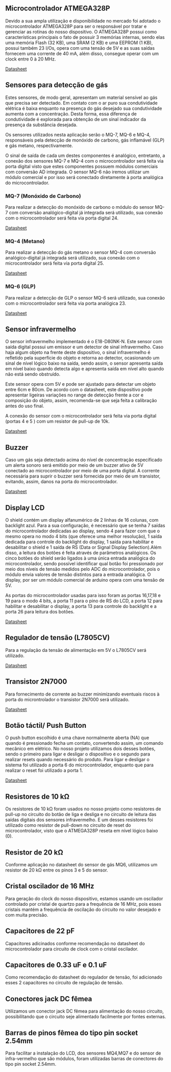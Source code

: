 ## Microcontrolador ATMEGA328P
Devido a sua ampla utilização e disponibilidade no mercado foi adotado o microcontrolador ATMEGA328P para ser o responsável por tratar e gerenciar as rotinas do nosso dispositivo. O ATMEGA328P possui como características principais o fato de possuir 3 memórias internas, sendo elas uma memória Flash (32 KB), uma SRAM (2 KB) e uma EEPROM (1 KB), possui também 23 I/Os, opera com uma tensão de 5V e as suas saídas fornecem uma corrente de 40 mA, além disso, consegue operar com um clock entre 0 à 20 MHz.

[Datasheet](https://br.mouser.com/datasheet/2/268/ATmega48A_PA_88A_PA_168A_PA_328_P_DS_DS40002061B-3050139.pdf)

## Sensores para detecção de gás

Estes sensores, de modo geral, apresentam um material sensível ao gás que precisa ser detectado. Em contato com o ar puro sua condutividade elétrica é baixa enquanto na presença do gás desejado sua condutividade aumenta com a concentração. Desta forma, essa diferença de condutividade é explorada para obtenção de um sinal indicador da presença da substância desejada. 

Os sensores utilizados nesta aplicação serão o MQ-7, MQ-6 e MQ-4, responsáveis pela detecção de monóxido de carbono, gás inflamável (GLP) e gás metano, respectivamente. 

O sinal de saída de cada um destes componentes é analógico, entretanto, a conexão dos sensores MQ-7 e MQ-4 com o microcontrolador será feita via porta digital visto que estes componentes possuem módulos comerciais com conversão AD integrada. O sensor MQ-6 não iremos utilizar um módulo comercial e por isso será conectado diretamente à porta analógica do microcontrolador. 

### MQ-7 (Monóxido de Carbono)

Para realizar a detecção do monóxido de carbono o módulo do sensor MQ-7 com conversão analógico-digital já integrada será utilizado, sua conexão com o microcontrolador será feita via porta digital 24.

[Datasheet](https://www.filipeflop.com/img/files/download/Datasheet_Sensor_Gas_MQ7.pdf)

### MQ-4 (Metano)

Para realizar a detecção do gás metano o sensor MQ-4 com conversão analógico-digital já integrada será utilizado, sua conexão com o microcontrolador será feita via porta digital 25.

[Datasheet](https://www.filipeflop.com/img/files/download/Datasheet_Sensor_Gas_MQ4.pdf)

### MQ-6 (GLP)

Para realizar a detecção de GLP o sensor MQ-6 será utilizado, sua conexão com o microcontrolador será feita via porta analógica 23.

[Datasheet](https://www.sparkfun.com/datasheets/Sensors/Biometric/MQ-6.pdf)


## Sensor infravermelho

O sensor infravermelho implementado é o E18-D80NK-N. Este sensor com saída digital possui um emissor e um detector de sinal infravermelho. Caso haja algum objeto na frente deste dispositivo, o sinal infravermelho é refletido pela superfície do objeto e retorna ao detector, ocasionando um sinal de nível lógico baixo na saída, sendo assim, o sensor apresenta saída em nível baixo quando detecta algo e apresenta saída em nível alto quando não está sendo obstruído.

Este sensor opera com 5V e pode ser ajustado para detectar um objeto entre 6cm e 80cm. De acordo com o datasheet, este dispositivo pode apresentar ligeiras variações no range de detecção frente a cor e composição do objeto, assim, recomenda-se que seja feita a calibração antes do uso final.  

A conexão do sensor com o microcontrolador será feita via porta digital (portas 4 e 5 ) com um resistor de pull-up de 10k.

[Datasheet](https://datasheetspdf.com/pdf-file/1311838/ETT/E18-D80NK-N/1)

## Buzzer

Caso um gás seja detectado acima do nível de concentração especificado um alerta sonoro será emitido por meio de um buzzer ativo de 5V conectado ao microcontrolador por meio de uma porta digital. A corrente necessária para suprir o buzzer será fornecida por meio de um transistor, evitando, assim, danos na porta do microcontrolador.

[Datasheet](https://www.farnell.com/datasheets/2171929.pdf)

## Display LCD

O shield contém um display alfanumérico de 2 linhas de 16 colunas, com backlight azul. Para a sua configuração, é necessário que se tenha 7 saídas do microcontrolador dedicadas ao display, sendo 4 para fazer com que o mesmo opera no modo 4 bits (que oferece uma melhor resolução), 1 saída dedicada para controle do backlight do display, 1 saída para habilitar e desabilitar o shield e 1 saída de RS (Data or Signal Display Selection).Além disso, a leitura dos botões é feita através de parâmetros analógicos. Os cinco botões do shield serão ligados à uma única entrada analógica do microcontrolador, sendo possível identificar qual botão foi pressionado por meio dos níveis de tensão medidos pelo ADC do microcontrolador, pois o módulo envia valores de tensão distintos para a entrada analógica. O display, por ser um módulo comercial de arduino opera com uma tensão de 5V.

As portas do microcontrolador usadas para isso foram as portas 16,17,18 e 19 para o modo 4 bits, a porta 11 para o pino de RS do LCD, a porta 12 para habilitar e desabilitar o display, a porta 13 para controle do backlight e a porta 26 para leitura dos botões. 

[Datasheet](https://datasheetspdf.com/pdf-file/746588/D-Robotics/DFR0009/1)

## Regulador de tensão (L7805CV)

Para a regulação da tensão de alimentação em 5V o L7805CV será utilizado.

[Datasheet](https://br.mouser.com/datasheet/2/389/cd00000444-1795274.pdf)


## Transistor 2N7000

Para fornecimento de corrente ao buzzer minimizando eventuais riscos à porta do microntrolador o transistor 2N7000 será utilizado. 

[Datasheet](https://br.mouser.com/datasheet/2/308/NDS7002A_D-1522662.pdf)


## Botão táctil/ Push Button

O push button escolhido é uma chave normalmente aberta (NA) que quando é pressionado fecha um contato, convertendo assim, um comando mecânico em elétrico. No nosso projeto utilizamos dois desses botões, sendo o primeiro para ligar e desligar o dispositivo e o segundo para realizar resets quando necessário do produto. Para ligar e desligar o sistema foi utilizado a porta 6 do microcontrolador, enquanto que para realizar o reset foi utilizado a porta 1.

[Datasheet](https://www.eletropecas.com/_uploads/ProdutoDownload/produto_316.pdf)

## Resistores de 10 kΩ

Os resistores de  10 kΩ foram usados no nosso projeto como resistores de pull-up no circuito do botão de liga e desliga e no circuito de leitura das saídas digitais dos sensores infravermelho. E um desses resistores foi utilizado como resistor de pull-down no circuito de reset do microcontrolador, visto que o ATMEGA328P reseta em nível lógico baixo (0).

## Resistor de 20 kΩ

Conforme aplicação no datasheet do sensor de gás MQ6, utilizamos um resistor de 20 kΩ entre os pinos 3 e 5 do sensor.

## Cristal oscilador de 16 MHz

Para geração do clock do nosso dispositivo, estamos usando  um oscilador controlado por cristal de quartzo para a frequência de 16 MHz, pois esses cristais mantém a frequência de oscilação do circuito no valor desejado e com muita precisão.

## Capacitores de 22 pF

Capacitores adicinados conforme recomendação no datasheet do microcontrolador para circuito de clock com o cristal oscilador.

## Capacitores de 0.33 uF e 0.1 uF

Como recomendação do datasheet do regulador de tensão, foi adicionado esses 2 capacitores no circuito de regulação de tensão. 

## Conectores jack DC fêmea

Utilizamos um conector jack DC fêmea para alimentação do nosso circuito, possibilitando que o circuito seje alimentado facilmente por fontes externas.

## Barras de pinos fêmea do tipo pin socket 2.54mm

Para facilitar a instalação do LCD, dos sensores MQ4,MQ7 e do sensor de infra-vermelho que são módulos, foram utilizadas barras de conectores do tipo pin socket 2.54mm.
